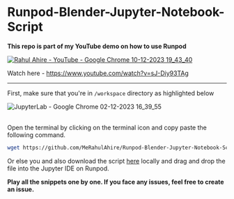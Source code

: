 # Runpod-Blender-Jupyter-Notebook-Script

**This repo is part of my YouTube demo on how to use Runpod**

[![Rahul Ahire - YouTube - Google Chrome 10-12-2023 19_43_40](https://github.com/MeRahulAhire/Runpod-Blender-Jupyter-Notebook-Script/assets/42251052/736e2e3d-757c-44c3-8746-079baa0fe4ef)](https://www.youtube.com/watch?v=sJ-Diy93TAg)

Watch here - https://www.youtube.com/watch?v=sJ-Diy93TAg
<hr>


First, make sure that you're in `/workspace` directory as highlighted below 

![JupyterLab - Google Chrome 02-12-2023 16_39_55](https://github.com/MeRahulAhire/Runpod-Blender-Jupyter-Notebook-Script/assets/42251052/aec4a8cc-3e68-4dbb-93f3-3fa34517ffd9)
<br><br>

Open the terminal by clicking on the terminal icon and copy paste the following command.
```bash
wget https://github.com/MeRahulAhire/Runpod-Blender-Jupyter-Notebook-Script/raw/refs/heads/main/%E2%80%8ERunpod%20Blender%20Script%20-%20Jupyter%20Notebook.ipynb
```

Or else you and also download the script [here](https://github.com/MeRahulAhire/Runpod-Blender-Jupyter-Notebook-Script/blob/main/Runpod%20Blender%20Script%20-%20Jupyter%20Notebook.ipynb) locally and drag and drop the file into the Jupyter IDE on Runpod.

**Play all the snippets one by one. If you face any issues, feel free to create an issue.**
